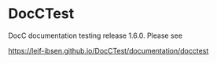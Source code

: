 # DocCTest

DocC documentation testing release 1.6.0. Please see

https://leif-ibsen.github.io/DocCTest/documentation/docctest

